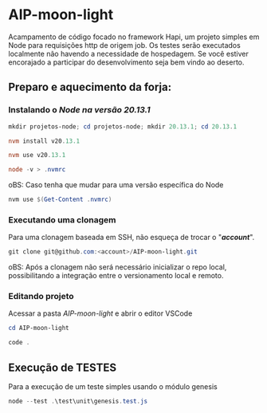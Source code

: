 # AIP-moon-light
Acampamento de código focado no framework Hapi, um projeto simples em Node para requisições http de origem job. Os testes serão executados localmente não havendo a necessidade de hospedagem. Se você estiver encorajado a participar do desenvolvimento seja bem vindo ao deserto.

## Preparo e aquecimento da forja:

### Instalando o *Node na versão 20.13.1*
```powershell
mkdir projetos-node; cd projetos-node; mkdir 20.13.1; cd 20.13.1

nvm install v20.13.1

nvm use v20.13.1

node -v > .nvmrc
```

oBS: Caso tenha que mudar para uma versão específica do Node
```powershell
nvm use $(Get-Content .nvmrc)
```
### Executando uma clonagem

Para uma clonagem baseada em SSH, não esqueça de trocar o "***account***".
```powershell
git clone git@github.com:<account>/AIP-moon-light.git
```
oBS: Após a clonagem não será necessário inicializar o repo local, possibilitando a integração entre o versionamento local e remoto.

### Editando projeto
Acessar a pasta *AIP-moon-light* e abrir o editor VSCode 
```powershell
cd AIP-moon-light

code .
```

## Execução de TESTES

Para a execução de um teste simples usando o módulo genesis

```powershell
node --test .\test\unit\genesis.test.js
```